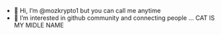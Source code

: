 - 👋 Hi, I’m @mozkrypto1 but you can call me anytime
- 👀 I’m interested in github community and connecting people ... CAT IS MY MIDLE NAME




<!---
mozkrypto1/mozkrypto1 is a ✨ special ✨ repository because its `README.md` (this file) appears on your GitHub profile.
You can click the Preview link to take a look at your changes.
--->
